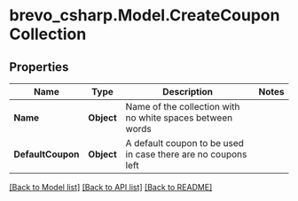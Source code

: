 # brevo_csharp.Model.CreateCouponCollection
## Properties

Name | Type | Description | Notes
------------ | ------------- | ------------- | -------------
**Name** | **Object** | Name of the collection with no white spaces between words | 
**DefaultCoupon** | **Object** | A default coupon to be used in case there are no coupons left | 

[[Back to Model list]](../README.md#documentation-for-models) [[Back to API list]](../README.md#documentation-for-api-endpoints) [[Back to README]](../README.md)


